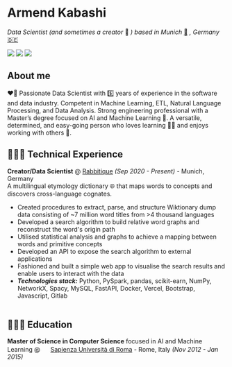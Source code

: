 # Armend Kabashi


_Data Scientist (and sometimes a creator_ 🚀 _) based in Munich_ [🍺](https://en.wikipedia.org/wiki/Munich) _, Germany_ [🇩🇪](https://en.wikipedia.org/wiki/Germany)<br>

[<img src="https://img.shields.io/badge/LinkedIn-0077B5?style=for-the-badge&logo=linkedin&logoColor=white" />](https://www.linkedin.com/in/armendkabashi/) [<img src="https://img.shields.io/badge/GitHub-100000?style=for-the-badge&logo=github&logoColor=white" />](https://github.com/armendk/) [<img src="https://img.shields.io/badge/dev.to-0A0A0A?style=for-the-badge&logo=dev.to&logoColor=white" />](https://dev.to/armendk/)

## About me
❤️‍🔥 Passionate Data Scientist with  5️⃣ years of experience in the software and data industry.
Competent in Machine Learning, ETL, Natural Language Processing, and Data Analysis.
Strong engineering professional with a Master’s degree focused on AI and Machine
Learning 🤖. A versatile, determined, and easy-going person who loves learning 📖🧠 and enjoys
working with others 🥰. 

## 👨🏻‍💻 Technical Experience

**Creator/Data Scientist** @ [Rabbitique](https://www.rabbitique.com/) _(Sep 2020 - Present)_ - Munich, Germany<br>
A multilingual etymology dictionary 🌐 that maps words to concepts and discovers cross-language cognates.
  - Created procedures to extract, parse, and structure Wiktionary dump data consisting of ~7 million word titles from >4 thousand languages
  - Developed a search algorithm to build relative word graphs and reconstruct the word's origin path
  - Utilised statistical analysis and graphs to achieve a mapping between words and primitive concepts
  - Developed an API to expose the search algorithm to external applications
  - Fashioned and built a simple web app to visualise the search results and enable users to interact with the data
  - **_Technologies stack:_** Python, PySpark, pandas, scikit-earn, NumPy, NetworkX, Spacy, MySQL, FastAPI, Docker, Vercel, Bootstrap, Javascript, Gitlab
<br><br>

## 👨🏻‍🎓 Education

**Master of Science in Computer Science** focused in AI and Machine Learning @ 
<img src="https://www.pikpng.com/pngl/m/597-5977915_sapienza-university-of-rome-logo-clipart.png" width="16"> [Sapienza Università di Roma](https://www.diag.uniroma1.it/) - Rome, Italy _(Nov 2012 - Jan 2015)_
